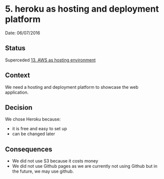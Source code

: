 # 5. heroku as hosting and deployment platform

Date: 06/07/2016

## Status

Superceded [13. AWS as hosting environment](0013-aws-as-hosting-environment.md)

## Context

We need a hosting and deployment platform to showcase the web application.

## Decision

We chose Heroku because:
* it is free and easy to set up
* can be changed later

## Consequences

* We did not use S3 because it costs money
* We did not use Github pages as we are currently not using Github but in the future, we may use github.
